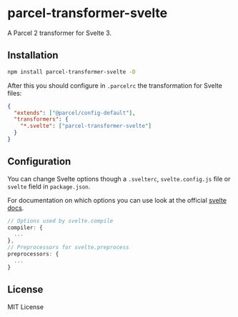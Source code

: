 # parcel-transformer-svelte

A Parcel 2 transformer for Svelte 3.

## Installation

```bash
npm install parcel-transformer-svelte -D
```

After this you should configure in `.parcelrc` the transformation for Svelte files:

```json
{
  "extends": ["@parcel/config-default"],
  "transformers": {
    "*.svelte": ["parcel-transformer-svelte"]
  }
}
```

## Configuration

You can change Svelte options though a `.svelterc`, `svelte.config.js` file or `svelte` field
in `package.json`.

For documentation on which options you can use look at the official
[svelte docs](https://github.com/sveltejs/svelte).

```js
// Options used by svelte.compile
compiler: {
  ...
},
// Preprocessors for svelte.preprocess
preprocessors: {
  ...
}
```

## License

MIT License
